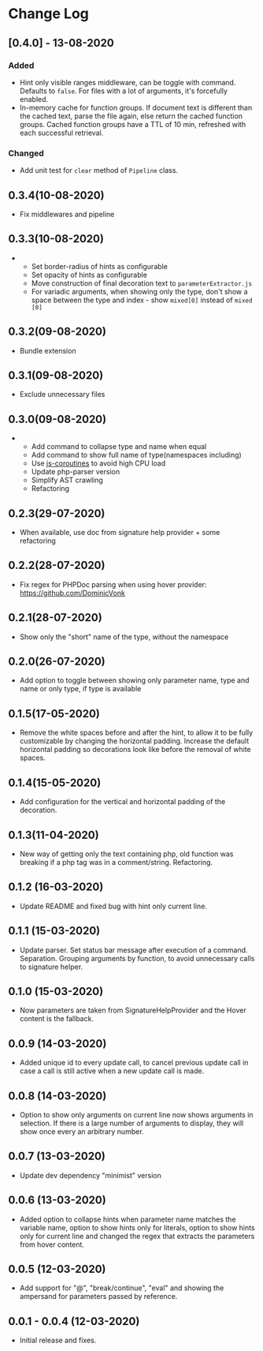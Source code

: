 # Change Log

## [0.4.0] - 13-08-2020

### Added

- Hint only visible ranges middleware, can be toggle with command. Defaults to
  `false`. For files with a lot of arguments, it's forcefully enabled.
- In-memory cache for function groups. If document text is different than the cached text, parse the
  file again, else return the cached function groups. Cached function groups
  have a TTL of 10 min, refreshed with each successful retrieval.

### Changed

- Add unit test for `clear` method of `Pipeline` class.

## 0.3.4(10-08-2020)

- Fix middlewares and pipeline

## 0.3.3(10-08-2020)

- - Set border-radius of hints as configurable
  - Set opacity of hints as configurable
  - Move construction of final decoration text to `parameterExtractor.js`
  - For variadic arguments, when showing only the type, don't show a space
    between the type and index - show `mixed[0]` instead of `mixed [0]`

## 0.3.2(09-08-2020)

- Bundle extension

## 0.3.1(09-08-2020)

- Exclude unnecessary files

## 0.3.0(09-08-2020)

- - Add command to collapse type and name when equal
  - Add command to show full name of type(namespaces including)
  - Use [js-coroutines](https://github.com/miketalbot/js-coroutines) to avoid
    high CPU load
  - Update php-parser version
  - Simplify AST crawling
  - Refactoring

## 0.2.3(29-07-2020)

- When available, use doc from signature help provider + some refactoring

## 0.2.2(28-07-2020)

- Fix regex for PHPDoc parsing when using hover provider: https://github.com/DominicVonk

## 0.2.1(28-07-2020)

- Show only the "short" name of the type, without the namespace

## 0.2.0(26-07-2020)

- Add option to toggle between showing only parameter name, type and name or
  only type, if type is available

## 0.1.5(17-05-2020)

- Remove the white spaces before and after the hint, to allow it to be fully
  customizable by changing the horizontal padding. Increase the default
  horizontal padding so decorations look like before the removal of white spaces.

## 0.1.4(15-05-2020)

- Add configuration for the vertical and horizontal padding of the decoration.

## 0.1.3(11-04-2020)

- New way of getting only the text containing php, old function was breaking if
  a php tag was in a comment/string. Refactoring.

## 0.1.2 (16-03-2020)

- Update README and fixed bug with hint only current line.

## 0.1.1 (15-03-2020)

- Update parser. Set status bar message after execution of a command.
  Separation. Grouping arguments by function, to avoid unnecessary calls to signature helper.

## 0.1.0 (15-03-2020)

- Now parameters are taken from SignatureHelpProvider and the Hover content is
  the fallback.

## 0.0.9 (14-03-2020)

- Added unique id to every update call, to cancel previous update call in case a
  call is still active when a new update call is made.

## 0.0.8 (14-03-2020)

- Option to show only arguments on current line now shows arguments in
  selection. If there is a large number of arguments to display, they will show
  once every an arbitrary number.

## 0.0.7 (13-03-2020)

- Update dev dependency "minimist" version

## 0.0.6 (13-03-2020)

- Added option to collapse hints when parameter name matches the variable name, option to show hints only for literals, option to show hints only for current line and changed the regex that extracts the parameters from hover content.

## 0.0.5 (12-03-2020)

- Add support for "@", "break/continue", "eval" and showing the ampersand for parameters passed by reference.

## 0.0.1 - 0.0.4 (12-03-2020)

- Initial release and fixes.
